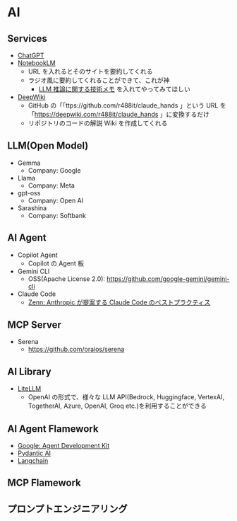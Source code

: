 # AI

## Services

- [ChatGPT](https://chatgpt.com/)
- [NotebookLM](https://notebooklm.google.com/)
  - URL を入れるとそのサイトを要約してくれる
  - ラジオ風に要約してくれることができて、これが神
    - [LLM 推論に関する技術メモ](https://zenn.dev/cube/books/460bb068d9613a/viewer/3b18b4) を入れてやってみてほしい
- [DeepWiki](https://deepwiki.com/)
  - GitHub の「「ttps://github.com/r488it/claude_hands 」という URL を「https://deepwiki.com/r488it/claude_hands 」に変換するだけ
  - リポジトリのコードの解説 Wiki を作成してくれる

## LLM(Open Model)

- Gemma
  - Company: Google
- Llama
  - Company: Meta
- gpt-oss
  - Company: Open AI
- Sarashina
  - Company: Softbank

## AI Agent

- Copilot Agent
  - Copilot の Agent 板
- Gemini CLI
  - OSS(Apache License 2.0): https://github.com/google-gemini/gemini-cli
- Claude Code
  - [Zenn: Anthropic が提案する Claude Code のベストプラクティス](https://zenn.dev/ueshiii/articles/6b7561f1a1daae)

## MCP Server

- Serena
  - https://github.com/oraios/serena

## AI Library

- [LiteLLM](https://github.com/BerriAI/litellm)
  - OpenAI の形式で、様々な LLM API(Bedrock, Huggingface, VertexAI, TogetherAI, Azure, OpenAI, Groq etc.)を利用することができる

## AI Agent Flamework

- [Google: Agent Development Kit](https://google.github.io/adk-docs/)
- [Pydantic AI](https://ai.pydantic.dev/)
- [Langchain](https://github.com/langchain-ai/langchain)

## MCP Flamework

## プロンプトエンジニアリング

##

